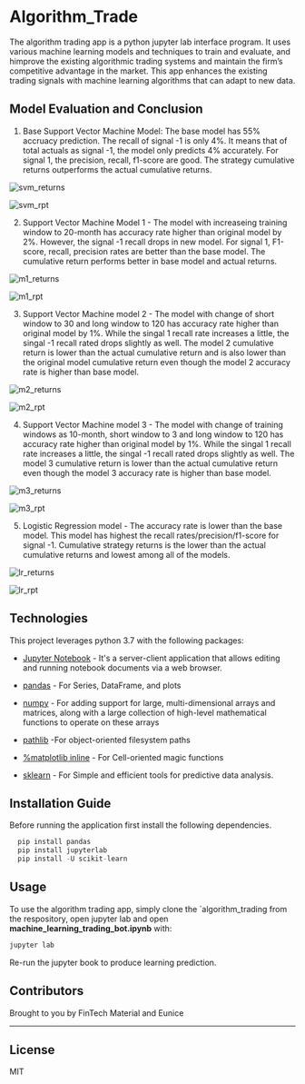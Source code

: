 # Algorithm_Trade


The algorithm trading app is a python jupyter lab interface program.  It  uses various machine learning models and techniques to train and evaluate, and himprove the existing algorithmic trading systems and maintain the firm’s competitive advantage in the market. This app enhances the existing trading signals with machine learning algorithms that can adapt to new data.

## Model Evaluation and Conclusion

1. Base Support Vector Machine Model:  The base model has 55% accruacy prediction.  The recall of signal -1 is only 4%.  It means that of total actuals as signal -1, the model only predicts 4% accurately. For signal 1, the precision, recall, f1-score are good.  The strategy cumulative returns outperforms the actual cumulative returns.

![svm_returns](algorithm_trading/Resources/svm_returns.png)

![svm_rpt](algorithm_trading/Resources/svm_rpt.png)

2. Support Vector Machine Model 1 - The model with increaseing training window to 20-month has accuracy rate higher than original model by 2%.  However, the signal -1 recall drops in new model.  For signal 1, F1-score, recall, precision rates are better than the base model.  The cumulative return performs better in base model and actual returns.

![m1_returns](algorithm_trading/Resources/m1_returns.png)

![m1_rpt](algorithm_trading/Resources/m1_rpt.png)

3. Support Vector Machine model 2 - The model with change of short window to 30 and long window to 120 has accuracy rate higher than original model by 1%. While the singal 1 recall rate increases a little, the singal -1 recall rated drops slightly as well.  The model 2 cumulative return is lower than the actual cumulative return and is also lower than the original model cumulative return even though the model 2 accuracy rate is higher than base model.

![m2_returns](algorithm_trading/Resources/m2_returns.png)

![m2_rpt](algorithm_trading/Resources/m2_rpt.png)

4. Support Vector Machine model 3 - The model with change of training windows as 10-month, short window to 3 and long window to 120 has accuracy rate higher than original model by 1%. While the singal 1 recall rate increases a little, the singal -1 recall rated drops slightly as well.  The model 3 cumulative return is lower than the actual cumulative return even though the model 3 accuracy rate is higher than base model.

![m3_returns](algorithm_trading/Resources/m3_returns.png)

![m3_rpt](algorithm_trading/Resources/m3_rpt.png)

5. Logistic Regression model - The accuracy rate is lower than the base model.  This model has highest the recall rates/precision/f1-score for signal -1.  Cumulative strategy returns is the lower than the actual cumulative returns and lowest among all of the models.

![lr_returns](algorithm_trading/Resources/lr_returns.png)

![lr_rpt](algorithm_trading/Resources/lr_rpt.png)

## Technologies

This project leverages python 3.7 with the following packages:

* [Jupyter Notebook](https://jupyter-notebook-beginner-guide.readthedocs.io/en/latest/what_is_jupyter.html) - It's a server-client application that allows editing and running notebook documents via a web browser.

* [pandas](https://pandas.pydata.org/pandas-docs/stable/index.html) - For Series, DataFrame, and plots

* [numpy](https://numpy.org/) - For adding support for large, multi-dimensional arrays and matrices, along with a large collection of high-level mathematical functions to operate on these arrays

* [pathlib](https://docs.python.org/3/library/pathlib.html) -For object-oriented filesystem paths 

* [%matplotlib inline](https://pythonguides.com/what-is-matplotlib-inline/#:~:text=What%20is%20matplotlib%20inline%20in%20python%20IPython%20provides,two%20types%20of%20magic%20functions%2C%20line-oriented%20and%20cell-oriented.) - For Cell-oriented magic functions

* [sklearn](https://scikit-learn.org/stable/index.html) - For Simple and efficient tools for predictive data analysis.


## Installation Guide

Before running the application first install the following dependencies.

```python
  pip install pandas
  pip install jupyterlab
  pip install -U scikit-learn
```

## Usage

To use the algorithm trading app, simply clone the `algorithm_trading from the respository, open jupyter lab and open **machine_learning_trading_bot.ipynb** with:

```python
jupyter lab
```

Re-run the jupyter book to produce learning prediction.


## Contributors

Brought to you by FinTech Material and Eunice

---

## License

MIT